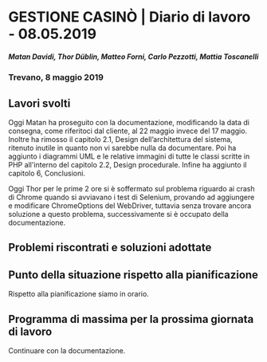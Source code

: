 # GESTIONE CASINÒ | Diario di lavoro - 08.05.2019

##### Matan Davidi, Thor Düblin, Matteo Forni, Carlo Pezzotti, Mattia Toscanelli

### Trevano, 8 maggio 2019

## Lavori svolti

Oggi Matan ha proseguito con la documentazione, modificando la data di consegna, come riferitoci dal cliente, al 22 maggio invece del 17 maggio. Inoltre ha rimosso il capitolo 2.1, Design dell’architettura del sistema, ritenuto inutile in quanto non vi sarebbe nulla da documentare. Poi ha aggiunto i diagrammi UML e le relative immagini di tutte le classi scritte in PHP all'interno del capitolo 2.2, Design procedurale. Infine ha aggiunto il capitolo 6, Conclusioni.

Oggi Thor per le prime 2 ore si è soffermato sul problema riguardo ai crash di Chrome quando si avviavano i test di Selenium, provando ad aggiungere e modificare ChromeOptions del WebDriver, tuttavia senza trovare ancora soluzione a questo problema, successivamente si è occupato della documentazione.

## Problemi riscontrati e soluzioni adottate

## Punto della situazione rispetto alla pianificazione

Rispetto alla pianificazione siamo in orario.

## Programma di massima per la prossima giornata di lavoro

Continuare con la documentazione.
